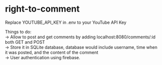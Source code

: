 # right-to-comment

Replace YOUTUBE_API_KEY in .env to your YouTube API Key

Things to do:<br>
-> Allow to post and get comments by adding localhost:8080/comments/:id both GET and POST<br>
-> Store it in SQLite database, database would include username, time when it was posted, and the content of the comment<br>
-> User authentication using firebase.
